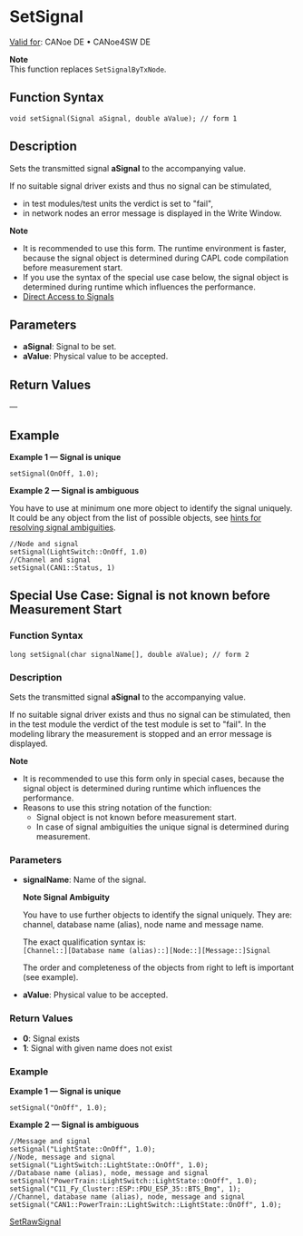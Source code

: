 # SetSignal

[Valid for](../../../Shared/FeatureAvailability.md):  CANoe DE • CANoe4SW DE

**Note**  
This function replaces `SetSignalByTxNode`.

## Function Syntax

```plaintext
void setSignal(Signal aSignal, double aValue); // form 1
```

## Description

Sets the transmitted signal **aSignal** to the accompanying value.

If no suitable signal driver exists and thus no signal can be stimulated,

- in test modules/test units the verdict is set to "fail",
- in network nodes an error message is displayed in the Write Window.

**Note**

- It is recommended to use this form. The runtime environment is faster, because the signal object is determined during CAPL code compilation before measurement start.
- If you use the syntax of the special use case below, the signal object is determined during runtime which influences the performance.
- [Direct Access to Signals](../../../Shared/CAPL/SignalOrientedProgramming/SOPSetSignalValue.md)

## Parameters

- **aSignal**: Signal to be set.
- **aValue**: Physical value to be accepted.

## Return Values

—

## Example

**Example 1 — Signal is unique**

```plaintext
setSignal(OnOff, 1.0);
```

**Example 2 — Signal is ambiguous**

You have to use at minimum one more object to identify the signal uniquely. It could be any object from the list of possible objects, see [hints for resolving signal ambiguities](../../../Shared/CAPL/SignalOrientedProgramming/SOPSignalQualifying.md).

```plaintext
//Node and signal
setSignal(LightSwitch::OnOff, 1.0)
//Channel and signal
setSignal(CAN1::Status, 1)
```

## Special Use Case: Signal is not known before Measurement Start

### Function Syntax

```plaintext
long setSignal(char signalName[], double aValue); // form 2
```

### Description

Sets the transmitted signal **aSignal** to the accompanying value.

If no suitable signal driver exists and thus no signal can be stimulated, then in the test module the verdict of the test module is set to "fail". In the modeling library the measurement is stopped and an error message is displayed.

**Note**

- It is recommended to use this form only in special cases, because the signal object is determined during runtime which influences the performance.
- Reasons to use this string notation of the function:
  - Signal object is not known before measurement start.
  - In case of signal ambiguities the unique signal is determined during measurement.

### Parameters

- **signalName**: Name of the signal.

  **Note Signal Ambiguity**

  You have to use further objects to identify the signal uniquely. They are: channel, database name (alias), node name and message name.

  The exact qualification syntax is:  
  `[Channel::][Database name (alias)::][Node::][Message::]Signal`

  The order and completeness of the objects from right to left is important (see example).

- **aValue**: Physical value to be accepted.

### Return Values

- **0**: Signal exists
- **1**: Signal with given name does not exist

### Example

**Example 1 — Signal is unique**

```plaintext
setSignal("OnOff", 1.0);
```

**Example 2 — Signal is ambiguous**

```plaintext
//Message and signal
setSignal("LightState::OnOff", 1.0);
//Node, message and signal
setSignal("LightSwitch::LightState::OnOff", 1.0);
//Database name (alias), node, message and signal
setSignal("PowerTrain::LightSwitch::LightState::OnOff", 1.0);
setSignal("C11_Fy_Cluster::ESP::PDU_ESP_35::BTS_Bmg", 1);
//Channel, database name (alias), node, message and signal
setSignal("CAN1::PowerTrain::LightSwitch::LightState::OnOff", 1.0);
```

[SetRawSignal](CAPLfunctionSetRawSignal.md)

